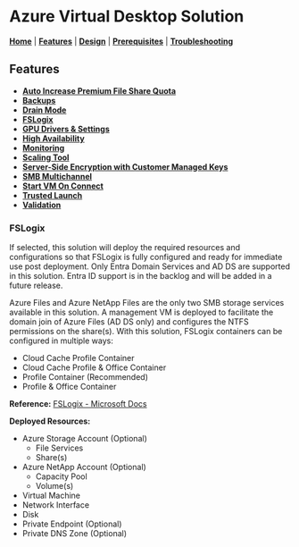 # Azure Virtual Desktop Solution

[**Home**](../../README.md) | [**Features**](../features.md) | [**Design**](../design.md) | [**Prerequisites**](../prerequisites.md) | [**Troubleshooting**](../troubleshooting.md)

## Features

- [**Auto Increase Premium File Share Quota**](./autoIncreasePremiumFileShareQuota.md#auto-increase-premium-file-share-quota)
- [**Backups**](./backups.md#backups)
- [**Drain Mode**](./drainMode.md#drain-mode)
- [**FSLogix**](./fslogix.md#fslogix)
- [**GPU Drivers & Settings**](./gpu.md#gpu-drivers--settings)
- [**High Availability**](./highAvailability.md#high-availability)
- [**Monitoring**](./monitoring.md#monitoring)
- [**Scaling Tool**](./scalingTool.md#scaling-tool)
- [**Server-Side Encryption with Customer Managed Keys**](./serverSideEncryption.md#server-side-encryption)
- [**SMB Multichannel**](./smbMultiChannel.md#smb-multichannel)
- [**Start VM On Connect**](./startVmOnConnect.md#start-vm-on-connect)
- [**Trusted Launch**](./trustedLaunch.md#trusted-launch)
- [**Validation**](./validation.md#validation)

### FSLogix

If selected, this solution will deploy the required resources and configurations so that FSLogix is fully configured and ready for immediate use post deployment. Only Entra Domain Services and AD DS are supported in this solution. Entra ID support is in the backlog and will be added in a future release.

Azure Files and Azure NetApp Files are the only two SMB storage services available in this solution.  A management VM is deployed to facilitate the domain join of Azure Files (AD DS only) and configures the NTFS permissions on the share(s). With this solution, FSLogix containers can be configured in multiple ways:

- Cloud Cache Profile Container
- Cloud Cache Profile & Office Container
- Profile Container (Recommended)
- Profile & Office Container

**Reference:** [FSLogix - Microsoft Docs](https://docs.microsoft.com/en-us/fslogix/overview)

**Deployed Resources:**

- Azure Storage Account (Optional)
  - File Services
  - Share(s)
- Azure NetApp Account (Optional)
  - Capacity Pool
  - Volume(s)
- Virtual Machine
- Network Interface
- Disk
- Private Endpoint (Optional)
- Private DNS Zone (Optional)
